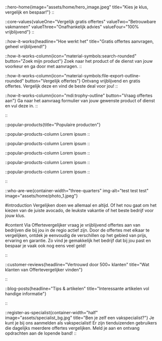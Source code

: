 ::hero-home{image="assets/home/hero_image.jpeg" title="Kies je klus, vergelijk en bespaar!"}
::

::core-values{valueOne="Vergelijk gratis offertes" valueTwo="Betrouwbare vakmannen" valueThree="Onafhankelijk advies" valueFour="100% vrijblijvend"}
::

::how-it-works{headline="Hoe werkt het" title="Gratis offertes aanvragen, geheel vrijblijvend!"}

::how-it-works-column{icon="material-symbols:search-rounded" button="Zoek mijn product"}
Zoek naar het product of de dienst van jouw voorkeur en ga door met aanvragen.
::

::how-it-works-column{icon="material-symbols:file-export-outline-rounded" button="Vergelijk offertes"}
Ontvang vrijblijvend en gratis offertes. Vergelijk deze en vind de beste deal voor jou!
::

::how-it-works-column{icon="mdi:trophy-outline" button="Vraag offertes aan"}
Ga naar het aanvraag formulier van jouw gewenste product of dienst en vul deze in.
::

::

::popular-products{title="Populaire producten"}

::popular-products-column
Lorem ipsum
::

::popular-products-column
Lorem ipsum
::

::popular-products-column
Lorem ipsum
::

::popular-products-column
Lorem ipsum
::

::popular-products-column
Lorem ipsum
::

::

::who-are-we{container-width="three-quarters" img-alt="test test test" image="assets/home/photo_1.jpeg"}

#introduction
Vergelijken doen we allemaal en altijd. Of het nou gaat om het kiezen van de juiste avocado, de leukste vakantie of het beste bedrijf voor jouw klus.

#content
Via Offertevergelijker vraag je vrijblijvend offertes aan van bedrijven die bij jou in de regio actief zijn. Door de offertes met elkaar te vergelijken, ontdek je eenvoudig de verschillen op het gebied van prijs, ervaring en garantie. Zo vind je gemakkelijk het bedrijf dat bij jou past en bespaar je vaak ook nog eens veel geld!

::

::customer-reviews{headline="Vertrouwd door 500+ klanten" title="Wat klanten van Offertevergelijker vinden"}

::

::blog-posts{headline="Tips & artikelen" title="Interessante artikelen vol handige informatie"}

::

::register-as-specialist{container-width="half" image="assets/specialist_bg.jpg" title="Ben je zelf een vakspecialist?"}
Je kunt je bij ons aanmelden als vakspecialist! Er zijn tienduizenden gebruikers die dagelijks meerdere offertes vergelijken. Meld je aan en ontvang opdrachten aan de lopende band!
::
